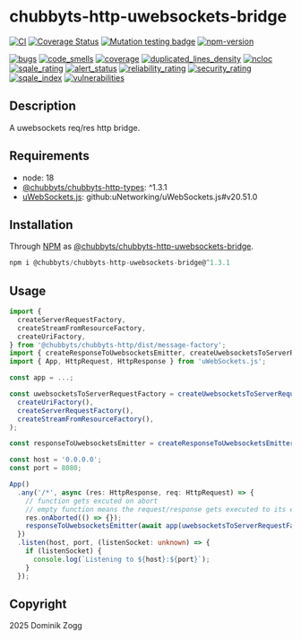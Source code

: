 # chubbyts-http-uwebsockets-bridge

[![CI](https://github.com/chubbyts/chubbyts-http-uwebsockets-bridge/workflows/CI/badge.svg?branch=master)](https://github.com/chubbyts/chubbyts-http-uwebsockets-bridge/actions?query=workflow%3ACI)
[![Coverage Status](https://coveralls.io/repos/github/chubbyts/chubbyts-http-uwebsockets-bridge/badge.svg?branch=master)](https://coveralls.io/github/chubbyts/chubbyts-http-uwebsockets-bridge?branch=master)
[![Mutation testing badge](https://img.shields.io/endpoint?style=flat&url=https%3A%2F%2Fbadge-api.stryker-mutator.io%2Fgithub.com%2Fchubbyts%2Fchubbyts-http-uwebsockets-bridge%2Fmaster)](https://dashboard.stryker-mutator.io/reports/github.com/chubbyts/chubbyts-http-uwebsockets-bridge/master)
[![npm-version](https://img.shields.io/npm/v/@chubbyts/chubbyts-http-uwebsockets-bridge.svg)](https://www.npmjs.com/package/@chubbyts/chubbyts-http-uwebsockets-bridge)

[![bugs](https://sonarcloud.io/api/project_badges/measure?project=chubbyts_chubbyts-http-uwebsockets-bridge&metric=bugs)](https://sonarcloud.io/dashboard?id=chubbyts_chubbyts-http-uwebsockets-bridge)
[![code_smells](https://sonarcloud.io/api/project_badges/measure?project=chubbyts_chubbyts-http-uwebsockets-bridge&metric=code_smells)](https://sonarcloud.io/dashboard?id=chubbyts_chubbyts-http-uwebsockets-bridge)
[![coverage](https://sonarcloud.io/api/project_badges/measure?project=chubbyts_chubbyts-http-uwebsockets-bridge&metric=coverage)](https://sonarcloud.io/dashboard?id=chubbyts_chubbyts-http-uwebsockets-bridge)
[![duplicated_lines_density](https://sonarcloud.io/api/project_badges/measure?project=chubbyts_chubbyts-http-uwebsockets-bridge&metric=duplicated_lines_density)](https://sonarcloud.io/dashboard?id=chubbyts_chubbyts-http-uwebsockets-bridge)
[![ncloc](https://sonarcloud.io/api/project_badges/measure?project=chubbyts_chubbyts-http-uwebsockets-bridge&metric=ncloc)](https://sonarcloud.io/dashboard?id=chubbyts_chubbyts-http-uwebsockets-bridge)
[![sqale_rating](https://sonarcloud.io/api/project_badges/measure?project=chubbyts_chubbyts-http-uwebsockets-bridge&metric=sqale_rating)](https://sonarcloud.io/dashboard?id=chubbyts_chubbyts-http-uwebsockets-bridge)
[![alert_status](https://sonarcloud.io/api/project_badges/measure?project=chubbyts_chubbyts-http-uwebsockets-bridge&metric=alert_status)](https://sonarcloud.io/dashboard?id=chubbyts_chubbyts-http-uwebsockets-bridge)
[![reliability_rating](https://sonarcloud.io/api/project_badges/measure?project=chubbyts_chubbyts-http-uwebsockets-bridge&metric=reliability_rating)](https://sonarcloud.io/dashboard?id=chubbyts_chubbyts-http-uwebsockets-bridge)
[![security_rating](https://sonarcloud.io/api/project_badges/measure?project=chubbyts_chubbyts-http-uwebsockets-bridge&metric=security_rating)](https://sonarcloud.io/dashboard?id=chubbyts_chubbyts-http-uwebsockets-bridge)
[![sqale_index](https://sonarcloud.io/api/project_badges/measure?project=chubbyts_chubbyts-http-uwebsockets-bridge&metric=sqale_index)](https://sonarcloud.io/dashboard?id=chubbyts_chubbyts-http-uwebsockets-bridge)
[![vulnerabilities](https://sonarcloud.io/api/project_badges/measure?project=chubbyts_chubbyts-http-uwebsockets-bridge&metric=vulnerabilities)](https://sonarcloud.io/dashboard?id=chubbyts_chubbyts-http-uwebsockets-bridge)

## Description

A uwebsockets req/res http bridge.

## Requirements

 * node: 18
 * [@chubbyts/chubbyts-http-types][2]: ^1.3.1
 * [uWebSockets.js][3]: github:uNetworking/uWebSockets.js#v20.51.0

## Installation

Through [NPM](https://www.npmjs.com) as [@chubbyts/chubbyts-http-uwebsockets-bridge][1].

```ts
npm i @chubbyts/chubbyts-http-uwebsockets-bridge@^1.3.1
```

## Usage

```ts
import {
  createServerRequestFactory,
  createStreamFromResourceFactory,
  createUriFactory,
} from '@chubbyts/chubbyts-http/dist/message-factory';
import { createResponseToUwebsocketsEmitter, createUwebsocketsToServerRequestFactory } from '@chubbyts/chubbyts-http-uwebsockets-bridge/dist/uwebsocket-http';
import { App, HttpRequest, HttpResponse } from 'uWebSockets.js';

const app = ...;

const uwebsocketsToServerRequestFactory = createUwebsocketsToServerRequestFactory(
  createUriFactory(),
  createServerRequestFactory(),
  createStreamFromResourceFactory(),
);

const responseToUwebsocketsEmitter = createResponseToUwebsocketsEmitter();

const host = '0.0.0.0';
const port = 8080;

App()
  .any('/*', async (res: HttpResponse, req: HttpRequest) => {
    // function gets excuted on abort
    // empty function means the request/response gets executed to its end
    res.onAborted(() => {});
    responseToUwebsocketsEmitter(await app(uwebsocketsToServerRequestFactory(req, res)), res);
  })
  .listen(host, port, (listenSocket: unknown) => {
    if (listenSocket) {
      console.log(`Listening to ${host}:${port}`);
    }
  });
```

## Copyright

2025 Dominik Zogg

[1]: https://www.npmjs.com/package/@chubbyts/chubbyts-http-uwebsockets-bridge
[2]: https://www.npmjs.com/package/@chubbyts/chubbyts-http-types
[3]: https://github.com/uNetworking/uWebSockets.js
